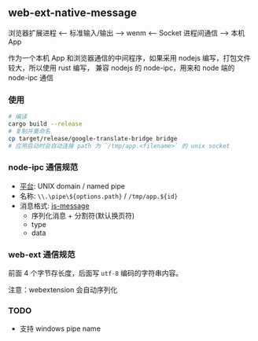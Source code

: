 ## web-ext-native-message

浏览器扩展进程 <-- 标准输入/输出 --> wenm <-- Socket 进程间通信 --> 本机 App

作为一个本机 App 和浏览器通信的中间程序，如果采用 nodejs 编写，打包文件较大，所以使用 rust 编写，
兼容 nodejs 的 node-ipc，用来和 node 端的 node-ipc 通信

### 使用

```bash
# 编译
cargo build --release
# 复制并重命名
cp target/release/google-translate-bridge bridge
# 应用启动时会自动连接 path 为 `/tmp/app.<filename>` 的 unix socket
```

### node-ipc 通信规范

- [平台](https://nodejs.org/api/net.html#net_ipc_support): UNIX domain / named pipe
- 名称: `\\.\pipe\${options.path}` / `/tmp/app.${id}`
- 消息格式: [js-message](https://www.npmjs.com/package/js-message)
  - 序列化消息 + 分割符(默认换页符)
  - type
  - data

### web-ext 通信规范

前面 4 个字节存长度，后面写 `utf-8` 编码的字符串内容。

注意：webextension 会自动序列化

### TODO

- 支持 windows pipe name
